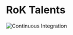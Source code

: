 # RoK Talents

![Continuous Integration](https://github.com/sho-87/rok-talents/workflows/CI/badge.svg)
